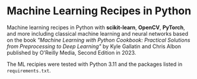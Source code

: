 # Machine Learning Recipes in Python

Machine learning recipes in Python with **scikit-learn**, **OpenCV**, **PyTorch**, and more including classical machine learning and neural networks based on the book *"Machine Learning with Python Cookbook: Practical Solutions from Preprocessing to Deep Learning"* by Kyle Gallatin and Chris Albon published by O'Reilly Media, Second Edition in 2023.

The ML recipies were tested with Python 3.11 and the packages listed in `requirements.txt`.
